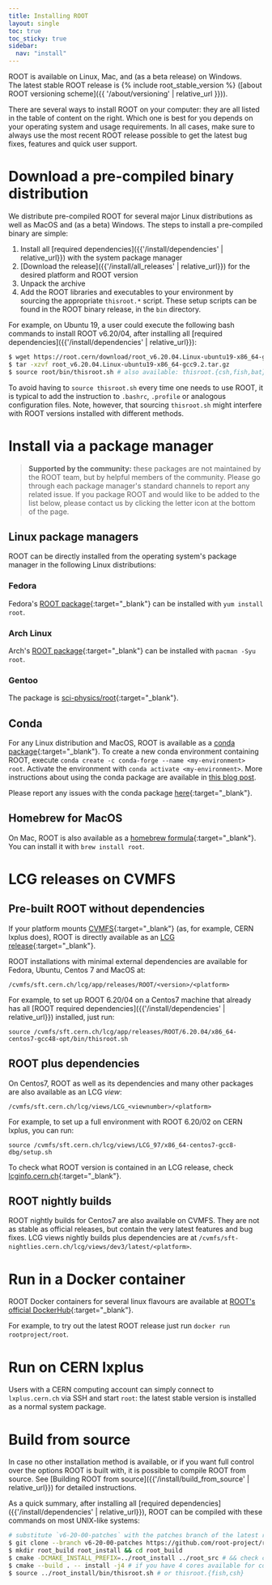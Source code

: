 ```yaml
---
title: Installing ROOT
layout: single
toc: true
toc_sticky: true
sidebar:
  nav: "install"
---
```


ROOT is available on Linux, Mac, and (as a beta release) on Windows.<br>
The latest stable ROOT release is {% include root_stable_version %} ([about ROOT versioning scheme]({{ '/about/versioning' | relative_url }})).

There are several ways to install ROOT on your computer: they are all listed in the table of content on the right. Which one is best for you depends on your operating system and usage requirements.
In all cases, make sure to always use the most recent ROOT release possible to get the latest bug fixes, features and quick user support.

# Download a pre-compiled binary distribution

We distribute pre-compiled ROOT for several major Linux distributions as well as MacOS and (as a beta) Windows.
The steps to install a pre-compiled binary are simple:

1. Install all [required dependencies]({{'/install/dependencies' | relative_url}}) with the system package manager
1. [Download the release]({{'/install/all_releases' | relative_url}}) for the desired platform and ROOT version
1. Unpack the archive
1. Add the ROOT libraries and executables to your environment by sourcing the appropriate `thisroot.*` script. These setup scripts can be found in the ROOT binary release, in the `bin` directory.

For example, on Ubuntu 19, a user could execute the following bash commands to install ROOT v6.20/04, after installing all [required dependencies]({{'/install/dependencies' | relative_url}}):

```bash
$ wget https://root.cern/download/root_v6.20.04.Linux-ubuntu19-x86_64-gcc9.2.tar.gz
$ tar -xzvf root_v6.20.04.Linux-ubuntu19-x86_64-gcc9.2.tar.gz
$ source root/bin/thisroot.sh # also available: thisroot.{csh,fish,bat}
```

To avoid having to `source thisroot.sh` every time one needs to use ROOT, it is typical to add the instruction to
`.bashrc`, `.profile` or analogous configuration files.
Note, however, that sourcing `thisroot.sh` might interfere with ROOT versions installed with different methods.

# Install via a package manager

> **Supported by the community:** these packages are not maintained by the ROOT team, but by helpful members of the community. Please go through each package manager's standard channels to report any related issue. If you package ROOT and would like to be added to the list below, please contact us by clicking the letter icon at the bottom of the page.

## Linux package managers

ROOT can be directly installed from the operating system's package manager in the following Linux distributions:

### Fedora

Fedora's [ROOT package](https://src.fedoraproject.org/rpms/root){:target="_blank"} can be installed with `yum install root`.

### Arch Linux

Arch's [ROOT package](https://www.archlinux.org/packages/community/x86_64/root){:target="_blank"} can be installed with `pacman -Syu root`.

### Gentoo

The package is [sci-physics/root](https://packages.gentoo.org/packages/sci-physics/root){:target="_blank"}.

## Conda

For any Linux distribution and MacOS, ROOT is available as a [conda package](https://anaconda.org/conda-forge/root/){:target="_blank"}. To create a new conda environment containing ROOT, execute `conda create -c conda-forge --name <my-environment> root`. Activate the environment with `conda activate <my-environment>`. More instructions about using the conda package are available in [this blog post](https://iscinumpy.gitlab.io/post/root-conda/).

Please report any issues with the conda package [here](https://github.com/conda-forge/root-feedstock){:target="_blank"}.

## Homebrew for MacOS

On Mac, ROOT is also available as a [homebrew formula](https://formulae.brew.sh/formula/root){:target="_blank"}. You can install it with `brew install root`.

# LCG releases on CVMFS

## Pre-built ROOT without dependencies

If your platform mounts [CVMFS](https://cernvm.cern.ch/portal/filesystem){:target="_blank"} (as, for example, CERN lxplus does),
ROOT is directly available as an [LCG release](http://lcginfo.cern.ch/){:target="_blank"}.

ROOT installations with minimal external dependencies are available for Fedora, Ubuntu, Centos 7 and MacOS at:

```
/cvmfs/sft.cern.ch/lcg/app/releases/ROOT/<version>/<platform>
```

For example, to set up ROOT 6.20/04 on a Centos7 machine that already has all [ROOT required dependencies]({{'/install/dependencies' | relative_url}}) installed, just run:

```
source /cvmfs/sft.cern.ch/lcg/app/releases/ROOT/6.20.04/x86_64-centos7-gcc48-opt/bin/thisroot.sh
```

## ROOT plus dependencies

On Centos7, ROOT as well as its dependencies and many other packages are also available as an LCG _view_:

```
/cvmfs/sft.cern.ch/lcg/views/LCG_<viewnumber>/<platform>
```

For example, to set up a full environment with ROOT 6.20/02 on CERN lxplus, you can run:

```
source /cvmfs/sft.cern.ch/lcg/views/LCG_97/x86_64-centos7-gcc8-dbg/setup.sh
```

To check what ROOT version is contained in an LCG release, check [lcginfo.cern.ch](http://lcginfo.cern.ch/){:target="_blank"}.

## ROOT nightly builds

ROOT nightly builds for Centos7 are also available on CVMFS. They are not as stable as official releases, but contain the very latest features and bug fixes.
LCG views nightly builds plus dependencies are at `/cvmfs/sft-nightlies.cern.ch/lcg/views/dev3/latest/<platform>`.

# Run in a Docker container

ROOT Docker containers for several linux flavours are available at [ROOT's official DockerHub](https://hub.docker.com/r/rootproject){:target="_blank"}.

For example, to try out the latest ROOT release just run `docker run rootproject/root`.

# Run on CERN lxplus

Users with a CERN computing account can simply connect to `lxplus.cern.ch` via SSH and start `root`: the latest stable version is installed as a normal system package.

# Build from source

In case no other installation method is available, or if you want full control over the options ROOT is built with,
it is possible to compile ROOT from source. See [Building ROOT from source]({{'/install/build_from_source' | relative_url}}) for detailed instructions.

As a quick summary, after installing all [required dependencies]({{'/install/dependencies' | relative_url}}), ROOT can be compiled with these commands on most UNIX-like systems:

```bash
# substitute `v6-20-00-patches` with the patches branch of the latest release
$ git clone --branch v6-20-00-patches https://github.com/root-project/root.git root_src
$ mkdir root_build root_install && cd root_build
$ cmake -DCMAKE_INSTALL_PREFIX=../root_install ../root_src # && check cmake configuration output for warnings or errors
$ cmake --build . -- install -j4 # if you have 4 cores available for compilation
$ source ../root_install/bin/thisroot.sh # or thisroot.{fish,csh}
```
